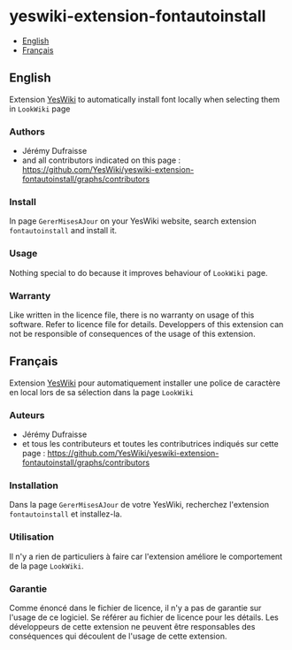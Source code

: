 # yeswiki-extension-fontautoinstall

 - [English](#english)
 - [Français](#français)

## English

Extension [YesWiki](https://yeswiki.net/) to automatically install font locally when selecting them in `LookWiki` page

### Authors

 - Jérémy Dufraisse
 - and all contributors indicated on this page : <https://github.com/YesWiki/yeswiki-extension-fontautoinstall/graphs/contributors>

### Install

In page `GererMisesAJour` on your YesWiki website, search extension `fontautoinstall` and install it.

### Usage

Nothing special to do because it improves behaviour of `LookWiki` page.

### Warranty

Like written in the licence file, there is no warranty on usage of this software. Refer to licence file for details.
Developpers of this extension can not be responsible of consequences of the usage of this extension.

## Français

Extension [YesWiki](https://yeswiki.net/) pour automatiquement installer une police de caractère en local lors de sa sélection dans la page `LookWiki`

### Auteurs

 - Jérémy Dufraisse
 - et tous les contributeurs et toutes les contributrices indiqués sur cette page : <https://github.com/YesWiki/yeswiki-extension-fontautoinstall/graphs/contributors>

### Installation

Dans la page `GererMisesAJour` de votre YesWiki, recherchez l'extension `fontautoinstall` et installez-la.

### Utilisation

Il n'y a rien de particuliers à faire car l'extension améliore le comportement de la page `LookWiki`.

### Garantie

Comme énoncé dans le fichier de licence, il n'y a pas de garantie sur l'usage de ce logiciel. Se référer au fichier de licence pour les détails.
Les développeurs de cette extension ne peuvent être responsables des conséquences qui découlent de l'usage de cette extension.
